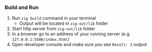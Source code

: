### Build and Run

1. Run `zig build` command in your terminal
    - Output will be located in `zig-out/lib` folder
2. Start http server from `zig-out/lib` folder
3. In a browser go to an address of your running server (e.g. `127.0.0.1:5500/index.html`)
4. Open developer console and make sure you see `Result: 3` output
